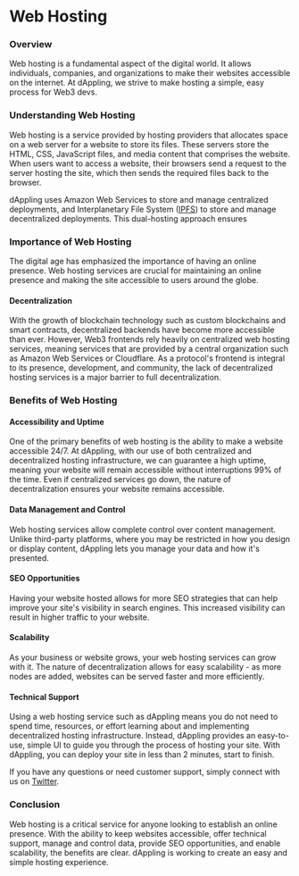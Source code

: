 # Web Hosting

### Overview

Web hosting is a fundamental aspect of the digital world. It allows individuals, companies, and organizations to make their websites accessible on the internet. At dAppling, we strive to make hosting a simple, easy process for Web3 devs.

### Understanding Web Hosting

Web hosting is a service provided by hosting providers that allocates space on a web server for a website to store its files. These servers store the HTML, CSS, JavaScript files, and media content that comprises the website. When users want to access a website, their browsers send a request to the server hosting the site, which then sends the required files back to the browser.&#x20;

dAppling uses Amazon Web Services to store and manage centralized deployments, and Interplanetary File System ([IPFS](ipfs.md)) to store and manage decentralized deployments. This dual-hosting approach ensures&#x20;

### Importance of Web Hosting

The digital age has emphasized the importance of having an online presence. Web hosting services are crucial for maintaining an online presence and making the site accessible to users around the globe.&#x20;

#### Decentralization

With the growth of blockchain technology such as custom blockchains and smart contracts, decentralized backends have become more accessible than ever. However, Web3 frontends rely heavily on centralized web hosting services, meaning services that are provided by a central organization such as Amazon Web Services or Cloudflare. As a protocol's frontend is integral to its presence, development, and community, the lack of decentralized hosting services is a major barrier to full decentralization.

### Benefits of Web Hosting

#### Accessibility and Uptime

One of the primary benefits of web hosting is the ability to make a website accessible 24/7. At dAppling, with our use of both centralized and decentralized hosting infrastructure, we can guarantee a high uptime, meaning your website will remain accessible without interruptions 99% of the time. Even if centralized services go down, the nature of decentralization ensures your website remains accessible.

#### Data Management and Control

Web hosting services allow complete control over content management. Unlike third-party platforms, where you may be restricted in how you design or display content, dAppling lets you manage your data and how it's presented.

#### SEO Opportunities

Having your website hosted allows for more SEO strategies that can help improve your site's visibility in search engines. This increased visibility can result in higher traffic to your website.

#### Scalability

As your business or website grows, your web hosting services can grow with it. The nature of decentralization allows for easy scalability - as more nodes are added, websites can be served faster and more efficiently.

#### Technical Support

Using a web hosting service such as dAppling means you do not need to spend time, resources, or effort learning about and implementing decentralized hosting infrastructure. Instead, dAppling provides an easy-to-use, simple UI to guide you through the process of hosting your site. With dAppling, you can deploy your site in less than 2 minutes, start to finish.&#x20;

If you have any questions or need customer support, simply connect with us on [Twitter](https://twitter.com/dApplingNetwork).

### Conclusion

Web hosting is a critical service for anyone looking to establish an online presence. With the ability to keep websites accessible, offer technical support, manage and control data, provide SEO opportunities, and enable scalability, the benefits are clear. dAppling is working to create an easy and simple hosting experience.
